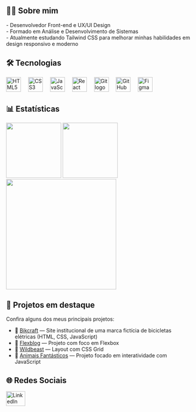 <h2 align="left">👨‍💻 Sobre mim</h2>

<p align="left">
  - Desenvolvedor Front-end e UX/UI Design <br>
  - Formado em Análise e Desenvolvimento de Sistemas<br>
  - Atualmente estudando Tailwind CSS para melhorar minhas habilidades em design responsivo e moderno
</p>

###

<h2 align="left">🛠 Tecnologias</h2>

<div align="left">
  <img src="https://cdn.jsdelivr.net/gh/devicons/devicon/icons/html5/html5-original.svg" height="40" alt="HTML5 logo" />
  <img width="12" />
  <img src="https://cdn.jsdelivr.net/gh/devicons/devicon/icons/css3/css3-original.svg" height="40" alt="CSS3 logo" />
  <img width="12" />
  <img src="https://cdn.jsdelivr.net/gh/devicons/devicon/icons/javascript/javascript-original.svg" height="40" alt="JavaScript logo" />
  <img width="12" />
  <img src="https://cdn.jsdelivr.net/gh/devicons/devicon/icons/react/react-original.svg" height="40" alt="React logo" />
  <img width="12" />
  <img src="https://cdn.jsdelivr.net/gh/devicons/devicon/icons/git/git-original.svg" height="40" alt="Git logo" />
  <img width="12" />
  <img src="https://skillicons.dev/icons?i=github" height="40" alt="GitHub logo" />
  <img width="12" />
  <img src="https://cdn.jsdelivr.net/gh/devicons/devicon/icons/figma/figma-original.svg" height="40" alt="Figma logo" />
</div>

###

<h2 align="left">📊 Estatísticas</h2>

<div align="left">
  <img src="https://github-readme-stats.vercel.app/api?username=egnaldo-viana&show_icons=true&include_all_commits=true&count_private=true&theme=dracula&locale=pt-br" height="150" />
  <img src="https://github-readme-stats.vercel.app/api/top-langs?username=egnaldo-viana&layout=compact&langs_count=6&theme=dracula&locale=pt-br" height="150" />
  <img src="https://github-readme-activity-graph.vercel.app/graph?username=egnaldo-viana&radius=16&theme=react&area=true" height="300" />
</div>

###

<h2 align="left">🚀 Projetos em destaque</h2>

<p align="left">Confira alguns dos meus principais projetos:</p>

- 🔗 [Bikcraft](https://egnaldo-viana.github.io/bikcraft/) — Site institucional de uma marca fictícia de bicicletas elétricas (HTML, CSS, JavaScript)
- 🔗 [Flexblog](https://egnaldo-viana.github.io/Flexblog/) — Projeto com foco em Flexbox
- 🔗 [Wildbeast](https://egnaldo-viana.github.io/Wildbeast/) — Layout com CSS Grid
- 🔗 [Animais Fantásticos](https://egnaldo-viana.github.io/animais/) — Projeto focado em interatividade com JavaScript

###

<h2 align="left">🌐 Redes Sociais</h2>

<div align="left">
  <a href="https://www.linkedin.com/in/egnaldo-viana/" target="_blank">
    <img src="https://raw.githubusercontent.com/maurodesouza/profile-readme-generator/master/src/assets/icons/social/linkedin/default.svg" width="52" height="40" alt="LinkedIn" />
  </a>
</div>
